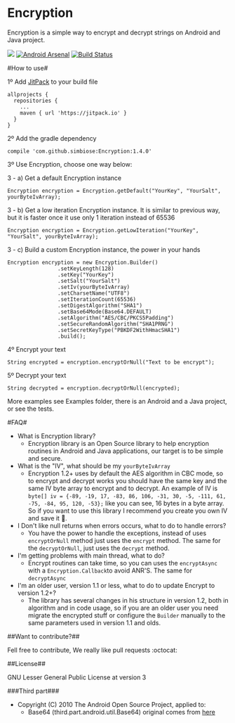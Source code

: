 Encryption
=====================

Encryption is a simple way to encrypt and decrypt strings on Android and Java project.

[![](https://jitpack.io/v/simbiose/Encryption.svg)](https://jitpack.io/#simbiose/Encryption) [![Android Arsenal](https://img.shields.io/badge/Android%20Arsenal-encryption-brightgreen.svg?style=flat)](https://android-arsenal.com/details/1/935) [![Build Status](https://semaphoreci.com/api/v1/projects/f74e04e6-bd08-4faa-ba77-a5ee51d0f82e/680132/badge.svg)](https://semaphoreci.com/ademar111190/encryption)

#How to use#

1º Add [JitPack](https://jitpack.io/) to your build file
```
allprojects {
  repositories {
    ...
    maven { url 'https://jitpack.io' }
  }
}
```

2º Add the gradle dependency
```
compile 'com.github.simbiose:Encryption:1.4.0'
```

3º Use Encryption, choose one way below:

3 - a) Get a default Encryption instance
```
Encryption encryption = Encryption.getDefault("YourKey", "YourSalt", yourByteIvArray);
```

3 - b) Get a low iteration Encryption instance. It is similar to previous way, but it is faster once it use only 1 iteration instead of 65536
```
Encryption encryption = Encryption.getLowIteration("YourKey", "YourSalt", yourByteIvArray);
```

3 - c) Build a custom Encryption instance, the power in your hands
```
Encryption encryption = new Encryption.Builder()
                .setKeyLength(128)
                .setKey("YourKey")
                .setSalt("YourSalt")
                .setIv(yourByteIvArray)
                .setCharsetName("UTF8")
                .setIterationCount(65536)
                .setDigestAlgorithm("SHA1")
                .setBase64Mode(Base64.DEFAULT)
                .setAlgorithm("AES/CBC/PKCS5Padding")
                .setSecureRandomAlgorithm("SHA1PRNG")
                .setSecretKeyType("PBKDF2WithHmacSHA1")
                .build();
```

4º Encrypt your text
```
String encrypted = encryption.encryptOrNull("Text to be encrypt");
```

5º Decrypt your text
```
String decrypted = encryption.decryptOrNull(encrypted);
```

More examples see Examples folder, there is an Android and a Java project, or see the tests.

#FAQ#

 - What is Encryption library?
	 - Encryption library is an Open Source library to help encryption routines in Android and Java applications, our target is to be simple and secure.
 - What is the "IV", what should be my `yourByteIvArray`
	 - Encryption 1.2+ uses by default the AES algorithm in CBC mode, so to encrypt and decrypt works you should have the same key and the same IV byte array to encrypt and to decrypt. An example of IV is `byte[] iv = {-89, -19, 17, -83, 86, 106, -31, 30, -5, -111, 61, -75, -84, 95, 120, -53};` like you can see, 16 bytes in a byte array. So if you want to use this library I recommend you create you own IV and save it :floppy_disk:.
 - I Don't like null returns when errors occurs, what to do to handle errors?
	 - You have the power to handle the exceptions, instead of uses `encryptOrNull` method just uses the `encrypt` method. The same for the `decryptOrNull`, just uses the `decrypt` method.
 - I'm getting problems with main thread, what to do?
	 - Encrypt routines can take time, so you can uses the `encryptAsync` with a `Encryption.Callback`to avoid ANR'S. The same for `decryptAsync`
 - I'm an older user, version 1.1 or less, what to do to update Encrypt to version 1.2+?
	 - The library has several changes in his structure in version 1.2, both in algorithm and in code usage, so if you are an older user you need migrate the encrypted stuff or configure the `Builder` manually to the same parameters used in version 1.1 and olds.


##Want to contribute?##

Fell free to contribute, We really like pull requests :octocat:

##License##

GNU Lesser General Public License at version 3


###Third part###

- Copyright (C) 2010 The Android Open Source Project, applied to:
	- Base64 (third.part.android.util.Base64) original comes from [here](https://github.com/android/platform_frameworks_base/blob/ab69e29c1927bdc6143324eba5ccd78f7c43128d/core/java/android/util/Base64.java)
